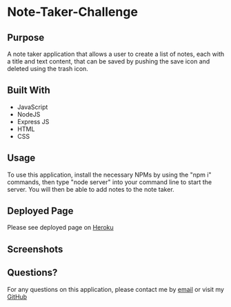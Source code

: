 # Note-Taker-Challenge

## Purpose
A note taker application that allows a user to create a list of notes, each with a title and text content, that can be saved by pushing the save icon and deleted using the trash icon.

## Built With
* JavaScript
* NodeJS
* Express JS
* HTML
* CSS

## Usage
To use this application, install the necessary NPMs by using the "npm i" commands, then type "node server" into your command line to start the server. You will then be able to add notes to the note taker.

## Deployed Page

Please see deployed page on [Heroku](https://infinite-mountain-99008.herokuapp.com/notes)

## Screenshots

## Questions?

For any questions on this application, please contact me by [email](mailto:carly.donais@gmail.com) or visit my [GitHub](https://github.com/cdonais)

